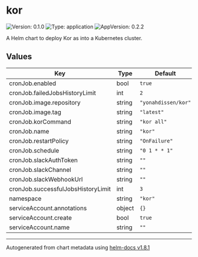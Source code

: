 # kor

![Version: 0.1.0](https://img.shields.io/badge/Version-0.1.0-informational?style=flat-square) ![Type: application](https://img.shields.io/badge/Type-application-informational?style=flat-square) ![AppVersion: 0.2.2](https://img.shields.io/badge/AppVersion-0.2.2-informational?style=flat-square)

A Helm chart to deploy Kor as into a Kubernetes cluster.

## Values

| Key                                | Type   | Default             | Description |
| ---------------------------------- | ------ | ------------------- | ----------- |
| cronJob.enabled                    | bool   | `true`              |             |
| cronJob.failedJobsHistoryLimit     | int    | `2`                 |             |
| cronJob.image.repository           | string | `"yonahdissen/kor"` |             |
| cronJob.image.tag                  | string | `"latest"`          |             |
| cronJob.korCommand                 | string | `"kor all"`         |             |
| cronJob.name                       | string | `"kor"`             |             |
| cronJob.restartPolicy              | string | `"OnFailure"`       |             |
| cronJob.schedule                   | string | `"0 1 * * 1"`       |             |
| cronJob.slackAuthToken             | string | `""`                |             |
| cronJob.slackChannel               | string | `""`                |             |
| cronJob.slackWebhookUrl            | string | `""`                |             |
| cronJob.successfulJobsHistoryLimit | int    | `3`                 |             |
| namespace                          | string | `"kor"`             |             |
| serviceAccount.annotations         | object | `{}`                |             |
| serviceAccount.create              | bool   | `true`              |             |
| serviceAccount.name                | string | `""`                |             |

---

Autogenerated from chart metadata using [helm-docs v1.8.1](https://github.com/norwoodj/helm-docs/releases/v1.8.1)
